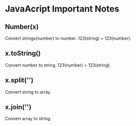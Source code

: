 # JavaAcript Important Notes

## Number(x)
Convert strings(number) to number. 123(string) = 123(number).

## x.toString()
Convert number to string. 123(number) = 123(string).

## x.split('')
Convert string to array.

## x.join('')
Convert array to string.
